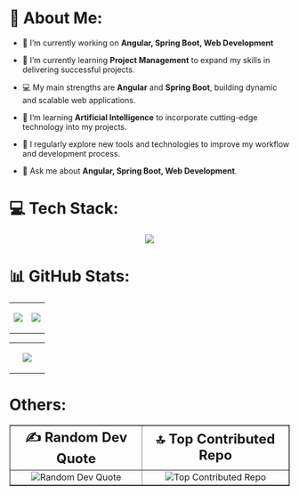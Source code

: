 # 💫 About Me:

- 🔭 I’m currently working on **Angular, Spring Boot, Web Development**

- 🌱 I’m currently learning **Project Management** to expand my skills in delivering successful projects.

- 💻 My main strengths are **Angular** and **Spring Boot**, building dynamic and scalable web applications.

- 🤖 I’m learning **Artificial Intelligence** to incorporate cutting-edge technology into my projects.

- 📝 I regularly explore new tools and technologies to improve my workflow and development process.

- 💬 Ask me about **Angular, Spring Boot, Web Development**.

# 💻 Tech Stack:

<!--tech stack icons-->
<p align="center">
  <a href="https://skillicons.dev">
    <img src="https://skillicons.dev/icons?i=angular,spring,laravel,postgres,mysql,figma,github,html,css,java,js,ts,c,py,cs,net,php,mysql,nodejs,postman,py,redux,tailwind,vscode,visualstudio,idea,phpstorm,pycharm,webstorm,git,npm&perline=14" />
  </a>
</p>

# 📊 GitHub Stats:

<table align="center">
<tr border="none">
<td width="50%" align="center">
  
  ![](https://github-readme-stats.vercel.app/api?username=EJMontes9&theme=github_dark&hide_border=true&include_all_commits=true&count_private=true)<br/>
</td>
<td width="50%" align="center">

  ![](https://github-readme-streak-stats.herokuapp.com/?user=EJMontes9&theme=github_dark&hide_border=true)<br/>
  </td>
</tr>
</table>

<table align="center">
<tr border="none">
<td width="50%" align="center">
  
![](https://github-readme-stats.vercel.app/api/top-langs/?username=EJMontes9&theme=github_dark&hide_border=true&include_all_commits=true&count_private=true&layout=compact)
</td>
</tr>
</table>


# Others:

<table border="1" cellspacing="0" cellpadding="10" style="width:100%; border-collapse: collapse;">
  <tr>
    <td style="text-align: center; font-size: 1.5em; font-weight: bold;">
      ✍️ Random Dev Quote
    </td>
    <td style="text-align: center; font-size: 1.5em; font-weight: bold;">
      🔝 Top Contributed Repo
    </td>
  </tr>
  <tr>
    <td style="text-align: center;">
      <img src="https://quotes-github-readme.vercel.app/api?type=horizontal&theme=radical" alt="Random Dev Quote">
    </td>
    <td style="text-align: center;">
      <img src="https://github-contributor-stats.vercel.app/api?username=EJMontes9&limit=5&theme=github_dark&combine_all_yearly_contributions=true&hide_border=true" alt="Top Contributed Repo">
    </td>
  </tr>
</table>


